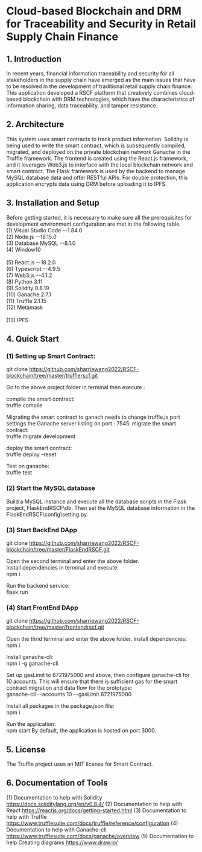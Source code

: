 # Cloud-based Blockchain and DRM for Traceability and Security in Retail Supply Chain Finance

## 1. Introduction

In recent years, financial information traceability and security for all stakeholders in the supply chain have emerged as the main issues that have to be resolved in the development of traditional retail supply chain finance. This application developed a RSCF platform that creatively combines cloud-based blockchain with DRM technologies, which have the characteristics of information sharing, data traceability, and tamper resistance.

## 2. Architecture

This system uses smart contracts to track product information. Solidity is being used to write the smart contract, which is subsequently compiled, migrated, and deployed on the private blockchain network Ganache in the Truffle framework. The frontend is created using the React.js framework, and it leverages Web3.js to interface with the local blockchain network and smart contract. The Flask framework is used by the backend to manage MySQL database data and offer RESTful APIs. For double protection, this application encrypts data using DRM before uploading it to IPFS.  
 
## 3. Installation and Setup
   
Before getting started, it is necessary to make sure all the prerequisites for development environment configuration are met in the following table.
<br> (1)	Visual Studio Code	--1.84.0
<br> (2) Node.js	--18.15.0
<br> (3) Database  MySQL	--8.1.0
<br> (4) Window10	
<br> (5) React.js	--18.2.0
<br> (6) Typescript	--4.9.5
<br> (7) Web3.js	--4.1.2
<br> (8) Python	3.11
<br> (9) Solidity	0.8.19
<br> (10) Ganache	2.7.1
<br> (11) Truffle	2.1.15
<br> (12) Metamask	
<br> (13) IPFS	

## 4. Quick Start

### (1) Setting up Smart Contract:

git clone https://github.com/sharriewang2022/RSCF-blockchain/tree/master/trufflerscf.git

Go to the above project folder in terminal then execute :

compile the smart contract:
<br> truffle compile

Migrating the smart contract to ganach needs to change truffle.js port settings the Ganache server listing on port : 7545. 
migrate the smart contract:
<br> truffle migrate development

deploy the smart contract:
<br> truffle deploy –reset 
  
Test on ganache:
<br> truffle test

### (2) Start the MySQL database
Build a MySQL instance and execute all the database scripts in the Flask project, FlaskEndRSCF\db. Then set the MySQL database information in the FlaskEndRSCF\config\setting.py.
 
### (3) Start BackEnd DApp 

git clone https://github.com/sharriewang2022/RSCF-blockchain/tree/master/FlaskEndRSCF.git

Open the second terminal and enter the above folder.
<br> Install dependencies in terminal and execute:
<br> npm i

Run the backend service:
<br> flask run

### (4) Start FrontEnd DApp 

git clone https://github.com/sharriewang2022/RSCF-blockchain/tree/master/frontendrscf.git

Open the thrid terminal and enter the above folder.
Install dependencies:
<br> npm i

Install ganache-cli:
<br> npm i -g ganache-cli

Set up gasLimit to 6721975000 and above, then configure ganache-cli for 10 accounts. This will ensure that there is sufficient gas for the smart contract migration and data flow for the prototype:
<br> ganache-cli --accounts 10 --gasLimit 6721975000

Install all packages in the package.json file:
<br> npm i

Run the application:
<br> npm start
By default, the application is hosted on port 3000.

## 5. License
The Truffle project uses an MIT license for Smart Contract.

## 6. Documentation of Tools
(1) Documentation to help with Solidity
https://docs.soliditylang.org/en/v0.8.4/
(2) Documentation to help with React
https://reactjs.org/docs/getting-started.html
(3) Documentation to help with Truffle
https://www.trufflesuite.com/docs/truffle/reference/configuration
(4) Documentation to help with Ganache-cli
https://www.trufflesuite.com/docs/ganache/overview
(5) Documentation to help Creating diagrams
https://www.draw.io/








